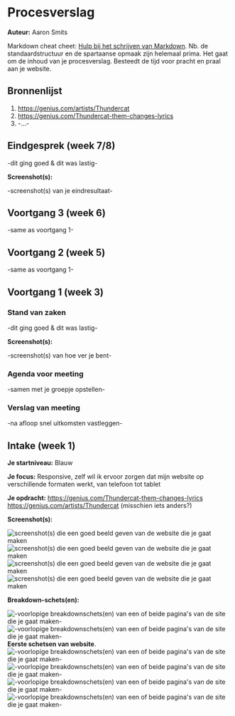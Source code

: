 # Procesverslag
**Auteur:** Aaron Smits

Markdown cheat cheet: [Hulp bij het schrijven van Markdown](https://github.com/adam-p/markdown-here/wiki/Markdown-Cheatsheet). Nb. de standaardstructuur en de spartaanse opmaak zijn helemaal prima. Het gaat om de inhoud van je procesverslag. Besteedt de tijd voor pracht en praal aan je website.



## Bronnenlijst
1. https://genius.com/artists/Thundercat
2. https://genius.com/Thundercat-them-changes-lyrics
3. -...-



## Eindgesprek (week 7/8)

-dit ging goed & dit was lastig-

**Screenshot(s):**

-screenshot(s) van je eindresultaat-



## Voortgang 3 (week 6)

-same as voortgang 1-



## Voortgang 2 (week 5)

-same as voortgang 1-



## Voortgang 1 (week 3)

### Stand van zaken

-dit ging goed & dit was lastig-

**Screenshot(s):**

-screenshot(s) van hoe ver je bent-

### Agenda voor meeting

-samen met je groepje opstellen-

### Verslag van meeting

-na afloop snel uitkomsten vastleggen-



## Intake (week 1)

**Je startniveau:** Blauw

**Je focus:** Responsive, zelf wil ik ervoor zorgen dat mijn website op verschillende formaten werkt, van telefoon tot tablet

**Je opdracht:** https://genius.com/Thundercat-them-changes-lyrics
https://genius.com/artists/Thundercat (misschien iets anders?)

**Screenshot(s):**

![screenshot(s) die een goed beeld geven van de website die je gaat maken](images/genius1.png)
![screenshot(s) die een goed beeld geven van de website die je gaat maken](images/genius2.png)
![screenshot(s) die een goed beeld geven van de website die je gaat maken](images/geniusbreakdown1.png)
![screenshot(s) die een goed beeld geven van de website die je gaat maken](images/geniusbreakdown2.png)



**Breakdown-schets(en):**

![-voorlopige breakdownschets(en) van een of beide pagina's van de site die je gaat maken-](images/schets1.jpg)
![-voorlopige breakdownschets(en) van een of beide pagina's van de site die je gaat maken-](images/schets2.jpg)
**Eerste schetsen van website**.
![-voorlopige breakdownschets(en) van een of beide pagina's van de site die je gaat maken-](images/uitlegwebsite1.png)
![-voorlopige breakdownschets(en) van een of beide pagina's van de site die je gaat maken-](images/uitlegwebsite2.png)
![-voorlopige breakdownschets(en) van een of beide pagina's van de site die je gaat maken-](images/breakdown1.png)
![-voorlopige breakdownschets(en) van een of beide pagina's van de site die je gaat maken-](images/breakdown2.png)





